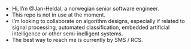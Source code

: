 - Hi, I’m @Jan-Heldal, a norwegian senior software engineer.
- This repo is not in use at the moment.
- I’m looking to collaborate on algorithm designs, especially if related to signal processing, automated classification, embedded  artificial intelligence or other semi-inelligent systems.
- The best way to reach me is currently by SMS / RCS.

<!---
Jan-Heldal/Jan-Heldal is a ✨ special ✨ repository because its `README.md` (this file) appears on your GitHub profile.
You can click the Preview link to take a look at your changes.
--->
